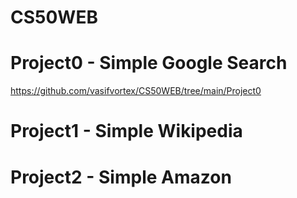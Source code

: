 # CS50WEB
# Project0 - Simple Google Search 
https://github.com/vasifvortex/CS50WEB/tree/main/Project0
# Project1 - Simple Wikipedia
# Project2 - Simple Amazon 
